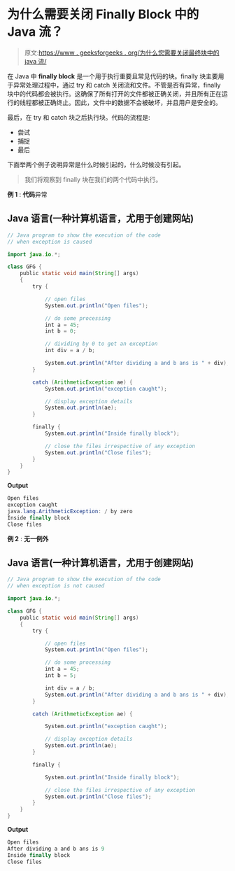 # 为什么需要关闭 Finally Block 中的 Java 流？

> 原文:[https://www . geeksforgeeks . org/为什么您需要关闭最终块中的 java 流/](https://www.geeksforgeeks.org/why-you-need-to-close-the-java-streams-in-finally-block/)

在 Java 中 **finally block** 是一个用于执行重要且常见代码的块。finally 块主要用于异常处理过程中，通过 try 和 catch 关闭流和文件。不管是否有异常，finally 块中的代码都会被执行。这确保了所有打开的文件都被正确关闭，并且所有正在运行的线程都被正确终止。因此，文件中的数据不会被破坏，并且用户是安全的。

最后，在 try 和 catch 块之后执行块。代码的流程是:

*   尝试
*   捕捉
*   最后

下面举两个例子说明异常是什么时候引起的，什么时候没有引起。

> 我们将观察到 finally 块在我们的两个代码中执行。

**例 1** : **代码**异常

## Java 语言(一种计算机语言，尤用于创建网站)

```java
// Java program to show the execution of the code
// when exception is caused

import java.io.*;

class GFG {
    public static void main(String[] args)
    {
        try {

            // open files
            System.out.println("Open files");

            // do some processing
            int a = 45;
            int b = 0;

            // dividing by 0 to get an exception
            int div = a / b;

            System.out.println("After dividing a and b ans is " + div);
        }

        catch (ArithmeticException ae) {
            System.out.println("exception caught");

            // display exception details
            System.out.println(ae);
        }

        finally {
            System.out.println("Inside finally block");

            // close the files irrespective of any exception
            System.out.println("Close files");
        }
    }
}
```

**Output**

```java
Open files
exception caught
java.lang.ArithmeticException: / by zero
Inside finally block
Close files
```

**例 2** : **无一例外**

## Java 语言(一种计算机语言，尤用于创建网站)

```java
// Java program to show the execution of the code
// when exception is not caused

import java.io.*;

class GFG {
    public static void main(String[] args)
    {
        try {

            // open files
            System.out.println("Open files");

            // do some processing
            int a = 45;
            int b = 5;

            int div = a / b;
            System.out.println("After dividing a and b ans is " + div);
        }

        catch (ArithmeticException ae) {

            System.out.println("exception caught");

            // display exception details
            System.out.println(ae);
        }

        finally {

            System.out.println("Inside finally block");

            // close the files irrespective of any exception
            System.out.println("Close files");
        }
    }
}
```

**Output**

```java
Open files
After dividing a and b ans is 9
Inside finally block
Close files
```